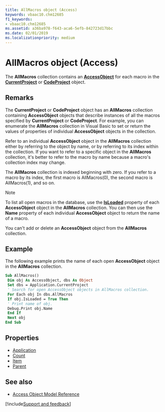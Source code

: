 ```yaml
---
title: AllMacros object (Access)
keywords: vbaac10.chm12685
f1_keywords:
- vbaac10.chm12685
ms.assetid: a36ba978-f643-aca6-5efb-842723d17bbc
ms.date: 02/01/2019
ms.localizationpriority: medium
---
```



# AllMacros object (Access)

The **AllMacros** collection contains an **[AccessObject](Access.AccessObject.md)** for each macro in the **[CurrentProject](Access.CurrentProject.md)** or **[CodeProject](Access.CodeProject.md)** object.


## Remarks

The **CurrentProject** or **CodeProject** object has an **AllMacros** collection containing **AccessObject** objects that describe instances of all the macros specified by **CurrentProject** or **CodeProject**. For example, you can enumerate the **AllMacros** collection in Visual Basic to set or return the values of properties of individual **AccessObject** objects in the collection.

Refer to an individual **AccessObject** object in the **AllMacros** collection either by referring to the object by name, or by referring to its index within the collection. If you want to refer to a specific object in the **AllMacros** collection, it's better to refer to the macro by name because a macro's collection index may change.

The **AllMacros** collection is indexed beginning with zero. If you refer to a macro by its index, the first macro is AllMacros(0), the second macro is AllMacros(1), and so on.

> [!NOTE] 
> To list all open macros in the database, use the **[IsLoaded](Access.AccessObject.IsLoaded.md)** property of each **AccessObject** object in the **AllMacros** collection. You can then use the **Name** property of each individual **AccessObject** object to return the name of a macro.

You can't add or delete an **AccessObject** object from the **AllMacros** collection.


## Example

The following example prints the name of each open **AccessObject** object in the **AllMacros** collection.


```vb
Sub AllMacros() 
 Dim obj As AccessObject, dbs As Object 
 Set dbs = Application.CurrentProject 
 ' Search for open AccessObject objects in AllMacros collection. 
 For Each obj In dbs.AllMacros 
 If obj.IsLoaded = True Then 
 ' Print name of obj. 
 Debug.Print obj.Name 
 End If 
 Next obj 
End Sub
```


## Properties

- [Application](Access.AllMacros.Application.md)
- [Count](Access.AllMacros.Count.md)
- [Item](Access.AllMacros.Item.md)
- [Parent](Access.AllMacros.Parent.md)

## See also

- [Access Object Model Reference](overview/Access/object-model.md)

[!include[Support and feedback](~/includes/feedback-boilerplate.md)]